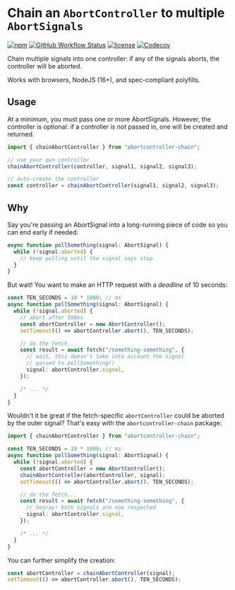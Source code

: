 # Chain an `AbortController` to multiple `AbortSignals`

[![npm](https://img.shields.io/npm/v/abortcontroller-chain)](https://www.npmjs.com/package/abortcontroller-chain)
[![GitHub Workflow Status](https://img.shields.io/github/workflow/status/kyle-johnson/abortcontroller-utils/CI)](https://github.com/kyle-johnson/rollup-plugin-optimize-lodash-imports/actions)
[![license](https://img.shields.io/npm/l/abortcontroller-chain)](https://github.com/kyle-johnson/abortcontroller-utils/blob/main/packages/chain/LICENSE)
[![Codecov](https://img.shields.io/codecov/c/github/kyle-johnson/abortcontroller-utils?flag=chain&label=coverage)](https://app.codecov.io/gh/kyle-johnson/abortcontroller-utils/)

Chain multiple signals into one controller: if any of the signals aborts, the controller will be aborted.

Works with browsers, NodeJS (16+), and spec-compliant polyfills.

## Usage

At a minimum, you must pass one or more AbortSignals. However, the controller is optional: if a controller is _not_ passed in, one will be created and returned.

```typescript
import { chainAbortController } from "abortcontroller-chain";

// use your own controller
chainAbortController(controller, signal1, signal2, signal3);

// auto-create the controller
const controller = chainAbortController(signal1, signal2, signal3);
```

## Why

Say you're passing an AbortSignal into a long-running piece of code so you can end early if needed:

```typescript
async function pollSomething(signal: AbortSignal) {
  while (!signal.aborted) {
    // keep polling until the signal says stop
  }
}
```

But wait! You want to make an HTTP request with a _deadline_ of 10 seconds:

```typescript
const TEN_SECONDS = 10 * 1000; // ms
async function pollSomething(signal: AbortSignal) {
  while (!signal.aborted) {
    // abort after 500ms
    const abortController = new AbortController();
    setTimeout(() => abortController.abort(), TEN_SECONDS);

    // do the fetch...
    const result = await fetch("/something-something", {
      // wait, this doesn't take into account the signal
      // passed to pollSomething()
      signal: abortController.signal,
    });

    /* ... */
  }
}
```

Wouldn't it be great if the fetch-specific `abortController` could be aborted by the outer signal? That's easy with the `abortcontroller-chain` package:

```typescript
import { chainAbortController } from "abortcontroller-chain";

const TEN_SECONDS = 10 * 1000; // ms
async function pollSomething(signal: AbortSignal) {
  while (!signal.aborted) {
    const abortController = new AbortController();
    chainAbortController(abortController, signal);
    setTimeout(() => abortController.abort(), TEN_SECONDS);

    // do the fetch...
    const result = await fetch("/something-something", {
      // hooray! both signals are now respected
      signal: abortController.signal,
    });

    /* ... */
  }
}
```

You can further simplify the creation:

```typescript
const abortController = chainAbortController(signal);
setTimeout(() => abortController.abort(), TEN_SECONDS);
```
